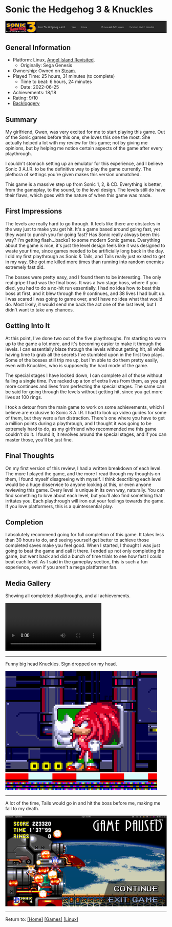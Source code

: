 # Sonic the Hedgehog 3 & Knuckles

![](./Assets/Sonic3-PlayStats.png)

## General Information

- Platform: Linux, [Angel Island Revisited](https://sonic3air.org/).
	- Originally: Sega Genesis
- Ownership: Owned on [Steam](https://store.steampowered.com/app/34270).
- Played Time: 25 hours, 31 minutes (to complete)
	- Time to beat: 6 hours, 24 minutes
	- Date: 2022-06-25
- Achievements: 18/18
- Rating: 9/10
- [Backloggery](https://www.backloggery.com/games.php?user=QueenRaven29&search=Sonic+the+Hedgehog+3+%26+Knuckles)

## Summary
My girlfriend, Gwen, was very excited for me to start playing this game. Out of the Sonic games before this one, she loves this one the most. She actually helped a lot with my review for this game; not by giving me opinions, but by helping me notice certain aspects of the game after every playthrough.

I couldn't stomach setting up an emulator for this experience, and I believe Sonic 3 A.I.R. to be the definitive way to play the game currently. The plethora of settings you're given makes this version unmatched. 

This game is a massive step up from Sonic 1, 2, & CD. Everything is better, from the gameplay, to the sound, to the level design. The levels still do have their flaws, which goes with the nature of when this game was made.

## First Impressions
The levels are really hard to go through. It feels like there are obstacles in the way just to make you get hit. It's a game based around going fast, yet they want to punish you for going fast? Has Sonic really always been this way? I'm getting flash...backs? to some modern Sonic games. Everything about the game is nice, it's just the level design feels like it was designed to waste your time, since games needed to be artificially long back in the day. I did my first playthrough as Sonic & Tails, and Tails really just existed to get in my way. She got me killed more times than running into random enemies extremely fast did. 

The bosses were pretty easy, and I found them to be interesting. The only real gripe I had was the final boss. It was a two stage boss, where if you died, you had to do a no-hit run essentially. I had no idea how to beat this boss at first, and it blew through the 9 continues, and 38 lives I had built up. I was scared I was going to game over, and I have no idea what that would do. Most likely, it would send me back the act one of the last level, but I didn't want to take any chances. 

## Getting Into It
At this point, I've done two out of the five playthroughs. I'm starting to warm up to the game a lot more, and it's becoming easier to make it through the levels. I can essentially blaze through the levels without getting hit, all while having time to grab all the secrets I've stumbled upon in the first two plays. Some of the bosses still trip me up, but I'm able to do them pretty easily, even with Knuckles, who is supposedly the hard mode of the game. 

The special stages I have locked down, I can complete all of those without failing a single time. I've racked up a ton of extra lives from them, as you get more continues and lives from perfecting the special stages. The same can be said for going through the levels without getting hit, since you get more lives at 100 rings.

I took a detour from the main game to work on some achievements, which I believe are exclusive to Sonic 3 A.I.R. I had to look up video guides for some of them, but they were a fun distraction. There's one where you have to get a million points during a playthrough, and I thought it was going to be extremely hard to do, as my girlfriend who recommended me this game couldn't do it. I found it, it revolves around the special stages, and if you can master those, you'll be just fine. 

## Final Thoughts
On my first version of this review, I had a written breakdown of each level. The more I played the game, and the more I read through my thoughts on them, I found myself disagreeing with myself. I think describing each level would be a huge disservice to anyone looking at this, or even anyone reviewing this game. Every level is unique in its own way, naturally. You can find something to love about each level, but you’ll also find something that irritates you. Each playthrough will iron out your feelings towards the game. If you love platformers, this is a quintessential play.

## Completion
I absolutely recommend going for full completion of this game. It takes less than 30 hours to do, and seeing yourself get better to achieve those completed saves make you feel good. When I started, I thought I was just going to beat the game and call it there. I ended up not only completing the game, but went back and did a bunch of time trials to see how fast I could beat each level. As I said in the gameplay section, this is such a fun experience, even if you aren't a mega platformer fan. 

## Media Gallery

Showing all completed playthroughs, and all achievements. 

<video src="https://raw.githubusercontent.com/sapphic-wallflower/into-the-void/gh-pages/Games/Linux/Assets/Sonic3-100.mp4" controls="controls" style="max-width: 730px;">
</video>

* * *

Funny big head Knuckles. Sign dropped on my head.

![](./Assets/Sonic3-BigHead.png)

* * *

A lot of the time, Tails would go in and hit the boss before me, making me fall to my death. 

![](./Assets/Sonic3-TailsDeath.png)

***
Return to: [[Home]](/index) [[Games]](/Games/Home) [[Linux]](/Games/Linux/Home)